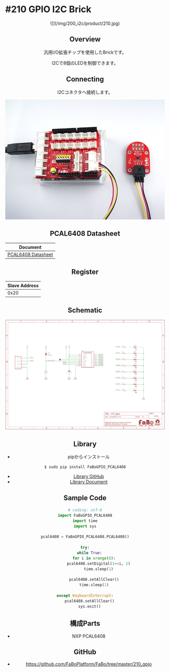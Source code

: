 # #210 GPIO I2C Brick

<center>![](/img/200_i2c/product/210.jpg)
<!--COLORME-->

## Overview
汎用I/O拡張チップを使用したBrickです。

I2Cで8個のLEDを制御できます。

## Connecting
I2Cコネクタへ接続します。

![](/img/200_i2c/connect/210_gpio_connect.jpg)

## PCAL6408 Datasheet
| Document |
| -- |
| [PCAL6408 Datasheet](http://www.nxp.com/documents/data_sheet/PCAL6408A.pdf) |

## Register
| Slave Address |
| -- |
| 0x20 |

## Schematic
![](/img/200_i2c/schematic/210_gpio.png)

## Library

- pipからインストール

```
$ sudo pip install FaBoGPIO_PCAL6408
```
- [Library GitHub](https://github.com/FaBoPlatform/FaBoGPIO-PCAL6408-Python)
- [Library Document](http://fabo.io/doxygen/FaBoGPIO-PCAL6408-Python/)

## Sample Code

```python
# coding: utf-8
import FaBoGPIO_PCAL6408
import time
import sys

pcal6408 = FaBoGPIO_PCAL6408.PCAL6408()

try:
    while True:
        for i in xrange(8):
            pcal6408.setDigital(1<<i, 1)
            time.sleep(1)

        pcal6408.setAllClear()
        time.sleep(1)

except KeyboardInterrupt:
    pcal6408.setAllClear()
    sys.exit()
```

## 構成Parts
- NXP PCAL6408

## GitHub
- https://github.com/FaBoPlatform/FaBo/tree/master/210_gpio
